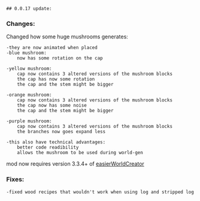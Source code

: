     ## 0.0.17 update:
### Changes:
Changed how some huge mushrooms generates:

    -they are now animated when placed
    -blue mushroom:
        now has some rotation on the cap    

    -yellow mushroom:
        cap now contains 3 altered versions of the mushroom blocks
        the cap has now some rotation
        the cap and the stem might be bigger   

    -orange mushroom:
        cap now contains 3 altered versions of the mushroom blocks
        the cap now has some noise 
        the cap and the stem might be bigger
    
    -purple mushroom:
        cap now contains 3 altered versions of the mushroom blocks
        the branches now goes expand less   

    -this also have technical advantages:
        better code readibility
        allows the mushroom to be used during world-gen

mod now requires version 3.3.4+ of [easierWorldCreator](https://modrinth.com/mod/ewc)


### Fixes:
    -fixed wood recipes that wouldn't work when using log and stripped log